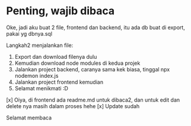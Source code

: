 # Penting, wajib dibaca

Oke, jadi aku buat 2 file, frontend dan backend, itu ada db buat di export, pakai yg dbnya.sql

Langkah2 menjalankan file:
1. Export dan download filenya dulu
2. Kemudian download node modules di kedua projek
3. Jalankan project backend, caranya sama kek biasa, tinggal npx nodemon index.js
4. Jalankan project frontend kemudian
5. Selamat menikmati :D

[x] Oiya, di frontend ada readme.md untuk dibaca2, dan untuk edit dan delete nya masih dalam proses hehe
[x] Update sudah

Selamat membaca

